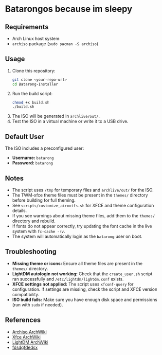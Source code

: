 # Batarongos because im sleepy

## Requirements
- Arch Linux host system
- `archiso` package (`sudo pacman -S archiso`)

## Usage
1. Clone this repository:
   ```bash
   git clone <your-repo-url>
   cd Batarong-Installer
   ```
2. Run the build script:
   ```bash
   chmod +x build.sh
   ./build.sh
   ```
3. The ISO will be generated in `archlive/out/`.
4. Test the ISO in a virtual machine or write it to a USB drive.

## Default User
The ISO includes a preconfigured user:
- **Username:** `batarong`
- **Password:** `batarong`


## Notes
- The script uses `/tmp` for temporary files and `archlive/out/` for the ISO.
- The TWM-xfce theme files must be present in the `themes/` directory before building for full theming.
- See `scripts/customize_airootfs.sh` for XFCE and theme configuration details.
- If you see warnings about missing theme files, add them to the `themes/` directory and rebuild.
- If fonts do not appear correctly, try updating the font cache in the live system with `fc-cache -rv`.
- The system will automatically login as the `batarong` user on boot.

## Troubleshooting
- **Missing theme or icons:** Ensure all theme files are present in the `themes/` directory.
- **LightDM autologin not working:** Check that the `create_user.sh` script ran successfully and `/etc/lightdm/lightdm.conf` exists.
- **XFCE settings not applied:** The script uses `xfconf-query` for configuration. If settings are missing, check the script and XFCE version compatibility.
- **ISO build fails:** Make sure you have enough disk space and permissions (run with `sudo` if needed).

## References
- [Archiso ArchWiki](https://wiki.archlinux.org/title/Archiso)
- [Xfce ArchWiki](https://wiki.archlinux.org/title/Xfce)
- [LightDM ArchWiki](https://wiki.archlinux.org/title/LightDM)
- [fdsdgfdedsx](https://en.wikipedia.org/wiki/Justin_Bieber)
